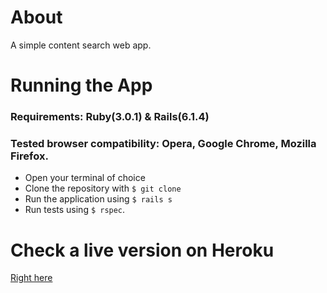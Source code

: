 # About

A simple content search web app.

# Running the App

### Requirements: Ruby(3.0.1) & Rails(6.1.4)

### Tested browser compatibility: Opera, Google Chrome, Mozilla Firefox.

- Open your terminal of choice
- Clone the repository with `$ git clone`
- Run the application using `$ rails s`
- Run tests using `$ rspec`.

# Check a live version on Heroku

[Right here](https://mozubi-articles.herokuapp.com/)
